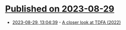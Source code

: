 # [Published on 2023-08-29](index.md)

* [2023-08-29, 13:04:39](https://lobste.rs/s/i9ik0p/closer_look_at_tdfa_2022) - [A closer look at TDFA (2022)](https://arxiv.org/abs/2206.01398)
